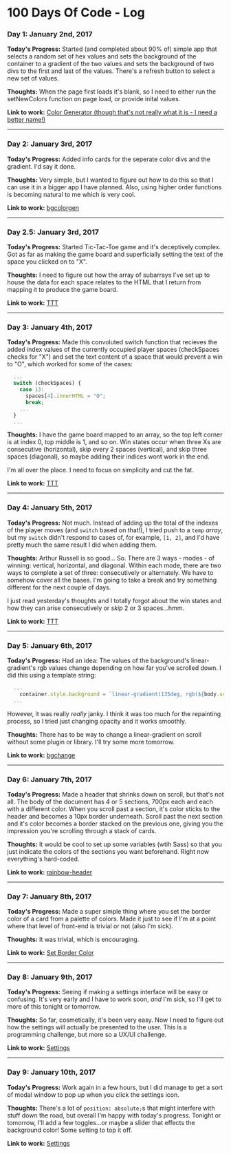 # 100 Days Of Code - Log

### Day 1: January 2nd, 2017

**Today's Progress:** Started (and completed about 90% of) simple app that selects a random set of hex values and sets the background of the container to a gradient of the two values and sets the background of two divs to the first and last of the values. There's a refresh button to select a new set of values.

**Thoughts:** When the page first loads it's blank, so I need to either run the setNewColors function on page load, or provide inital values.

**Link to work:** [Color Generator (though that's not really what it is - I need a better name!)](https://github.com/joshbivens/bgcolorgen)

---

### Day 2: January 3rd, 2017

**Today's Progress:** Added info cards for the seperate color divs and the gradient. I'd say it done.

**Thoughts:** Very simple, but I wanted to figure out how to do this so that I can use it in a bigger app I have planned. Also, using higher order functions is becoming natural to me which is very cool.

**Link to work:** [bgcolorgen](https://github.com/joshbivens/bgcolorgen)

---

### Day 2.5: January 3rd, 2017

**Today's Progress:** Started Tic-Tac-Toe game and it's deceptively complex. Got as far as making the game board and superficially setting the text of the space you clicked on to "X".

**Thoughts:** I need to figure out how the array of subarrays I've set up to house the data for each space relates to the HTML that I return from mapping it to produce the game board.

**Link to work:** [TTT](https://github.com/joshbivens/TTT)

---

### Day 3: January 4th, 2017

**Today's Progress:** Made this convoluted switch function that recieves the added index values of the currently occupied player spaces (checkSpaces checks for "X") and set the text content of a space that would prevent a win to "O", which worked for some of the cases:
```javascript
  ...
  switch (checkSpaces) {
    case 13:
      spaces[4].innerHTML = "O";
      break;
    ...
  }
  ...
```

**Thoughts:** I have the game board mapped to an array, so the top left corner is at index 0, top middle is 1, and so on. Win states occur when three Xs are consecutive (horizontal), skip every 2 spaces (vertical), and skip three spaces (diagonal), so maybe adding their indices wont work in the end. 

I'm all over the place. I need to focus on simplicity and cut the fat.

**Link to work:** [TTT](https://github.com/joshbivens/TTT)

---

### Day 4: January 5th, 2017

**Today's Progress:** Not much. Instead of adding up the total of the indexes of the player moves (and `switch` based on that!), I tried push to a `temp` *array*, but my `switch` didn't respond to cases of, for example, `[1, 2]`, and I'd have pretty much the same result I did when adding them.

**Thoughts:** Arthur Russell is so good... So. There are 3 ways - modes - of winning: vertical, horizontal, and diagonal. Within each mode, there are two ways to complete a set of three: consecutively or alternately. We have to somehow cover all the bases. I'm going to take a break and try something different for the next couple of days.

I just read yesterday's thoughts and I totally forgot about the win states and how they can arise consecutively or *skip* 2 or 3 spaces...hmm.

**Link to work:** [TTT](https://github.com/joshbivens/TTT)

---

### Day 5: January 6th, 2017

**Today's Progress:** Had an idea: The values of the background's linear-gradient's rgb values change depending on how far you've scrolled down. I did this using a template string:

```javascript
  ...
    container.style.background = `linear-gradient(135deg, rgb(${body.scrollTop * 0.01},...)...)`
  ...
```
However, it was really *really* janky. I think it was too much for the repainting process, so I tried just changing opacity and it works smoothly.

**Thoughts:** There has to be way to change a linear-gradient on scroll without some plugin or library. I'll try some more tomorrow.

**Link to work:** [bgchange](https://github.com/joshbivens/bgchange)

---

### Day 6: January 7th, 2017

**Today's Progress:** Made a header that shrinks down on scroll, but that's not all. The body of the document has 4 or 5 sections, 700px each and each with a different color. When you scroll past a section, it's color sticks to the header and becomes a 10px border underneath. Scroll past the next section and it's color becomes a border stacked on the previous one, giving you the impression you're scrolling through a stack of cards.

**Thoughts:** It would be cool to set up some variables (wtih Sass) so that you just indicate the colors of the sections you want beforehand. Right now everything's hard-coded.

**Link to work:** [rainbow-header](https://github.com/joshbivens/rainbow-header)

---

### Day 7: January 8th, 2017

**Today's Progress:** Made a super simple thing where you set the border color of a card from a palette of colors. Made it just to see if I'm at a point where that level of front-end is trivial or not (also I'm sick).

**Thoughts:** It was trivial, which is encouraging.

**Link to work:** [Set Border Color](http://codepen.io/joshbivens/pen/vgNObB)

---

### Day 8: January 9th, 2017

**Today's Progress:** Seeing if making a settings interface will be easy or confusing. It's very early and I have to work soon, *and* I'm sick, so I'll get to more of this tonight or tomorrow.

**Thoughts:** So far, cosmetically, it's been very easy. Now I need to figure out how the settings will actually be presented to the user. This is a programming challenge, but more so a UX/UI challenge.

**Link to work:** [Settings](http://codepen.io/joshbivens/pen/GrppOr/)

---

### Day 9: January 10th, 2017

**Today's Progress:** Work again in a few hours, but I did manage to get a sort of modal window to pop up when you click the settings icon.

**Thoughts:** There's a lot of `position: absolute;`s that might interfere with stuff down the road, but overall I'm happy with today's progress. Tonight or tomorrow, I'll add a few toggles...or maybe a slider that effects the background color! Some setting to top it off.

**Link to work:** [Settings](http://codepen.io/joshbivens/pen/GrppOr/)
